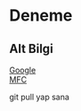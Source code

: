 # Deneme

## Alt Bilgi

 
[Google](http://google.com)  
[MFC](https://mfcblog.me)

 

git pull yap
sana


